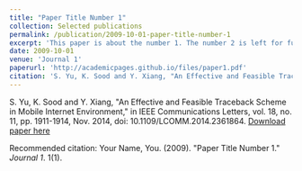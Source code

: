 ```yaml
---
title: "Paper Title Number 1"
collection: Selected publications
permalink: /publication/2009-10-01-paper-title-number-1
excerpt: 'This paper is about the number 1. The number 2 is left for future work.'
date: 2009-10-01
venue: 'Journal 1'
paperurl: 'http://academicpages.github.io/files/paper1.pdf'
citation: 'S. Yu, K. Sood and Y. Xiang, "An Effective and Feasible Traceback Scheme in Mobile Internet Environment," in IEEE Communications Letters, vol. 18, no. 11, pp. 1911-1914, Nov. 2014, doi: 10.1109/LCOMM.2014.2361864..'
---
```

S. Yu, K. Sood and Y. Xiang, "An Effective and Feasible Traceback Scheme in Mobile Internet Environment," in IEEE Communications Letters, vol. 18, no. 11, pp. 1911-1914, Nov. 2014, doi: 10.1109/LCOMM.2014.2361864.
[Download paper here](https://ieeexplore.ieee.org/abstract/document/6918391)

Recommended citation: Your Name, You. (2009). "Paper Title Number 1." <i>Journal 1</i>. 1(1).
